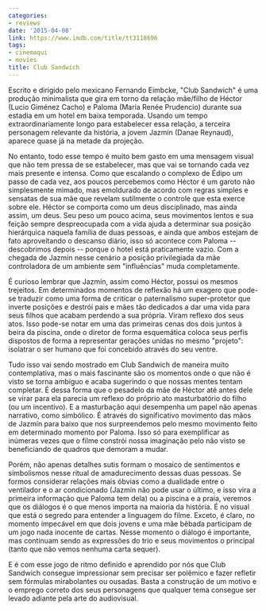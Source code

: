 ```yaml
---
categories:
- reviews
date: '2015-04-08'
link: https://www.imdb.com/title/tt3118696
tags:
- cinemaqui
- movies
title: Club Sandwich
---
```


Escrito e dirigido pelo mexicano Fernando Eimbcke, "Club Sandwich" é uma produção minimalista que gira em torno da relação mãe/filho de Héctor (Lucio Giménez Cacho) e Paloma (María Renée Prudencio) durante sua estadia em um hotel em baixa temporada. Usando um tempo extraordinariamente longo para estabelecer essa relação, a terceira personagem relevante da história, a jovem Jazmín (Danae Reynaud), aparece quase já na metade da projeção.

No entanto, todo esse tempo é muito bem gasto em uma mensagem visual que não tem pressa de se estabelecer, mas que vai se tornando cada vez mais presente e intensa. Como que escalando o complexo de Édipo um passo de cada vez, aos poucos percebemos como Héctor é um garoto não simplesmente mimado, mas emoldurado de acordo com regras simples e sensatas de sua mãe que revelam sutilmente o controle que esta exerce sobre ele. Héctor se comporta como um deus disciplinado, mas ainda assim, um deus. Seu peso um pouco acima, seus movimentos lentos e sua feição sempre despreocupada com a vida ajuda a determinar sua posição hierárquica naquela família de duas pessoas, e ainda que ambos estejam de fato aproveitando o descanso diário, isso só acontece com Paloma -- descobrimos depois -- porque o hotel está praticamente vazio. Com a chegada de Jazmín nesse cenário a posição privilegiada da mãe controladora de um ambiente sem "influências" muda completamente.

É curioso lembrar que Jazmín, assim como Héctor, possui os mesmos trejeitos. Em determinados momentos de reflexão há um exagero que pode-se traduzir como uma forma de criticar o paternalismo super-protetor que inverte posições e destrói pais e mães tão dedicados a dar uma vida para seus filhos que acabam perdendo a sua própria. Viram reflexo dos seus atos. Isso pode-se notar em uma das primeiras cenas dos dois juntos à beira da piscina, onde o diretor de forma esquemática coloca seus perfis dispostos de forma a representar gerações unidas no mesmo "projeto": isolatrar o ser humano que foi concebido através do seu ventre.

Tudo isso vai sendo mostrado em Club Sandwich de maneira muito contemplativa, mas o mais fascinante são os momentos onde o que não é visto se torna ambíguo e acaba sugerindo o que nossas mentes tentam completar. É dessa forma que o pesadelo da mãe de Héctor até antes dele se virar para ela parecia um reflexo do próprio ato masturbatório do filho (ou um incentivo). E a masturbação aqui desempenha um papel não apenas narrativo, como simbólico. É através do significativo movimento das mãos de Jazmín para baixo que nos surpreendemos pelo mesmo movimento feito em determinado momento por Paloma. Isso só para exemplificar as inúmeras vezes que o filme constrói nossa imaginação pelo não visto se beneficiando de quadros que demoram a mudar.

Porém, não apenas detalhes sutis formam o mosaico de sentimentos e simbolismos nesse ritual de amadurecimento dessas duas pessoas. Se formos considerar relações mais óbvias como a dualidade entre o ventilador e o ar condicionado (Jazmín não pode usar o último, e isso vira a primeira informação que Paloma tem dela) ou a piscina e a praia, veremos que os diálogos é o que menos importa na maioria da história. É no visual que está o segredo para entender a linguagem do filme. Exceto, é claro, no momento impecável em que dois jovens e uma mãe bêbada participam de um jogo nada inocente de cartas. Nesse momento o diálogo é importante, mas continuam sendo as expressões do trio e seus movimentos o principal (tanto que não vemos nenhuma carta sequer).

E é com esse jogo de ritmo definido e aprendido por nós que Club Sandwich consegue impressionar sem precisar ser polêmico e fazer refletir sem fórmulas mirabolantes ou ousadas. Basta a construção de um motivo e o emprego correto dos seus personagens que qualquer tema consegue ser levado adiante pela arte do audiovisual.